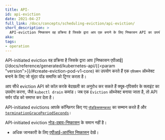 ```yaml
---
title: API-
id: api-eviction
date: 2021-04-27
full_link: /docs/concepts/scheduling-eviction/api-eviction/
short_description: >
  API-eviction निष्कासन वह प्रक्रिया है जिसके द्वारा आप एक बनाने के लिए निष्कासन API का उपयोग करते हैं
aka:
tags:
- operation
---
```

API-initiated eviction वह प्रक्रिया है जिसके द्वारा आप [निष्कासन एपीआई](/docs/reference/generated/kubernetes-api/{{<param "version">}}/#create-eviction-pod-v1-core) का उपयोग करते हैं
एक `एविक्शन` ऑब्जेक्ट बनाने के लिए जो सुंदर पॉड समाप्ति को ट्रिगर करता है।

<!--more-->
आप सीधे eviction API को कॉल करके बेदखली का अनुरोध कर सकते हैं
क्यूब-एपिसर्वर के क्लाइंट का उपयोग करना, जैसे `kubectl drain` कमांड।
जब एक `Eviction` ऑब्जेक्ट बनाया जाता है, तो API सर्वर पॉड को समाप्त कर देता है।


API-initiated evictions आपके कॉन्फ़िगर किए गए [`पॉडडिस्रप्शनबजट`](/docs/tasks/run-application/configure-pdb/) का सम्मान करते हैं
और [`terminationGracePeriodSeconds`](/docs/concepts/workloads/pods/pod-lifecycle#pod-टर्मिनेशन)।

API-initiated eviction [नोड-दबाव-निष्कासन](/docs/concepts/scheduling-eviction/node-pressure-eviction/) के समान नहीं है।

* अधिक जानकारी के लिए [एपीआई-आरंभित निष्कासन](/docs/concepts/scheduling-eviction/api-eviction/) देखें।
